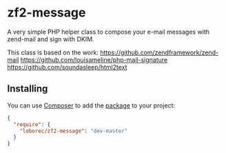 zf2-message
===========

A very simple PHP helper class to compose your e-mail messages with zend-mail and sign with DKIM. 

This class is based on the work:
https://github.com/zendframework/zend-mail
https://github.com/louisameline/php-mail-signature
https://github.com/soundasleep/html2text

## Installing

You can use [Composer](http://getcomposer.org/) to add the [package](https://packagist.org/packages/loborec/zf2-message) to your project:

```json
{
  "require": {
    "loborec/zf2-message": "dev-master"
  }
}
```

